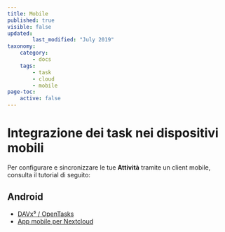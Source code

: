```yaml
---
title: Mobile
published: true
visible: false
updated:
        last_modified: "July 2019"
taxonomy:
    category:
        - docs
    tags:
        - task
        - cloud
        - mobile
page-toc:
    active: false
---
```


# Integrazione dei task nei dispositivi mobili

Per configurare e sincronizzare le tue **Attività** tramite un client mobile, consulta il tutorial di seguito: 

## Android
- [DAVx⁵ / OpenTasks](/tutorials/cloud/clients/mobile/android/calendars-contacts-and-tasks)
- [App mobile per Nextcloud](/tutorials/cloud/clients/mobile/android/nextcloud-app)
